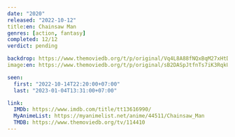 ```yaml
---
date: "2020"
released: "2022-10-12"
title:en: Chainsaw Man
genres: [action, fantasy]
completed: 12/12
verdict: pending

backdrop: https://www.themoviedb.org/t/p/original/Vq4L8A88fNQxBqM27xHtDi4DrL.jpg
image:en: https://www.themoviedb.org/t/p/original/sB2DASpJtfnTs7iK3RqkUMFVDEa.jpg

seen:
  first: "2022-10-14T22:20:00+07:00"
  last: "2023-01-04T13:31:00+07:00"

link:
  IMDb: https://www.imdb.com/title/tt13616990/
  MyAnimeList: https://myanimelist.net/anime/44511/Chainsaw_Man
  TMDB: https://www.themoviedb.org/tv/114410
---
```

